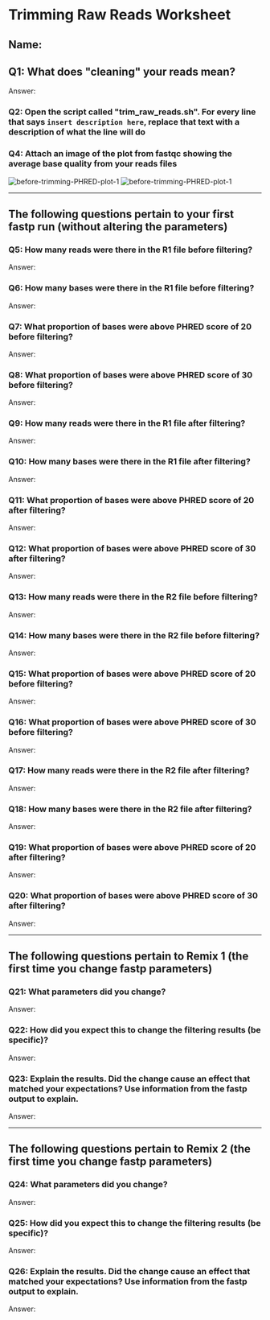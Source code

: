 # Trimming Raw Reads Worksheet

<!--- Write name below --->
## Name: 

<!--- For this worksheet, answer the following questions--->

## Q1: What does "cleaning" your reads mean?
Answer:

### Q2: Open the script called "trim_raw_reads.sh". For every line that says ```insert description here```, replace that text with a description of what the line will do

### Q4: Attach an image of the plot from fastqc showing the average base quality from your reads files
![before-trimming-PHRED-plot-1](./images/<plot-for-reads1>)
![before-trimming-PHRED-plot-1](./images/<plot-for-reads2>)

---

## The following questions pertain to your first fastp run (without altering the parameters)
### Q5: How many reads were there in the R1 file before filtering?
Answer:
### Q6: How many bases were there in the R1 file before filtering?
Answer:
### Q7: What proportion of bases were above PHRED score of 20 before filtering?
Answer: 
### Q8: What proportion of bases were above PHRED score of 30 before filtering?
Answer: 

### Q9: How many reads were there in the R1 file after filtering?
Answer:
### Q10: How many bases were there in the R1 file after filtering?
Answer:
### Q11: What proportion of bases were above PHRED score of 20 after filtering?
Answer: 
### Q12: What proportion of bases were above PHRED score of 30 after filtering?
Answer: 


### Q13: How many reads were there in the R2 file before filtering?
Answer:
### Q14: How many bases were there in the R2 file before filtering?
Answer:
### Q15: What proportion of bases were above PHRED score of 20 before filtering?
Answer: 
### Q16: What proportion of bases were above PHRED score of 30 before filtering?
Answer: 

### Q17: How many reads were there in the R2 file after filtering?
Answer:
### Q18: How many bases were there in the R2 file after filtering?
Answer:
### Q19: What proportion of bases were above PHRED score of 20 after filtering?
Answer: 
### Q20: What proportion of bases were above PHRED score of 30 after filtering?
Answer: 

---

## The following questions pertain to Remix 1 (the first time you change fastp parameters)
### Q21: What parameters did you change?
Answer: 
### Q22: How did you expect this to change the filtering results (be specific)?
Answer: 
### Q23: Explain the results. Did the change cause an effect that matched your expectations? Use information from the fastp output to explain.
Answer: 

---

## The following questions pertain to Remix 2 (the first time you change fastp parameters)
### Q24: What parameters did you change?
Answer: 
### Q25: How did you expect this to change the filtering results (be specific)?
Answer: 
### Q26: Explain the results. Did the change cause an effect that matched your expectations? Use information from the fastp output to explain.
Answer: 

